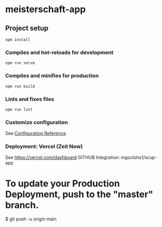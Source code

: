 # meisterschaft-app

## Project setup
```
npm install
```

### Compiles and hot-reloads for development
```
npm run serve
```

### Compiles and minifies for production
```
npm run build
```

### Lints and fixes files
```
npm run lint
```

### Customize configuration
See [Configuration Reference](https://cli.vuejs.org/config/).



### Deployment: Vercel (Zeit Now) 
See https://vercel.com/dashboard 
GITHUB Integration: ingoclohs1/scup-app

# To update your Production Deployment, push to the "master" branch.
$ git push -u origin main